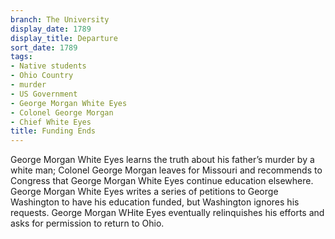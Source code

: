 ```yaml
---
branch: The University
display_date: 1789
display_title: Departure
sort_date: 1789
tags:
- Native students
- Ohio Country
- murder
- US Government
- George Morgan White Eyes
- Colonel George Morgan
- Chief White Eyes
title: Funding Ends
---
```


George Morgan White Eyes learns the truth about his father’s murder by a white man; Colonel George Morgan leaves for Missouri and recommends to Congress that George Morgan White Eyes continue education elsewhere. George Morgan White Eyes writes a series of petitions to George Washington to have his education funded, but Washington ignores his requests. George Morgan WHite Eyes eventually relinquishes his efforts and asks for permission to return to Ohio.
